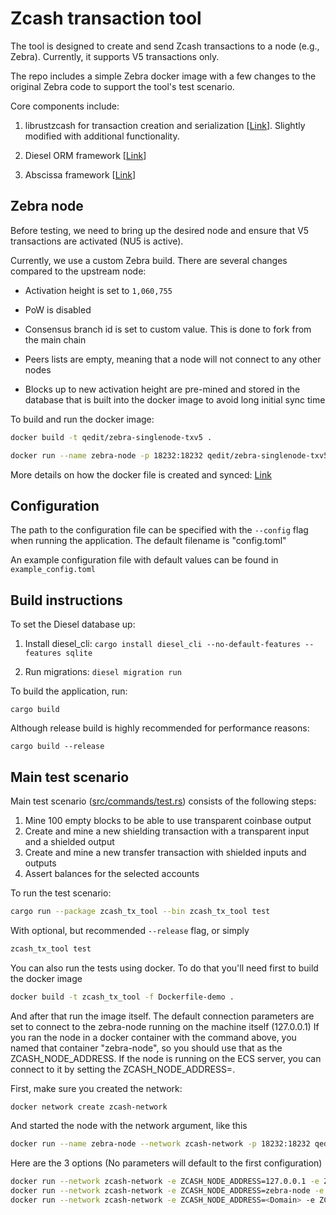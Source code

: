 # Zcash transaction tool

The tool is designed to create and send Zcash transactions to a node (e.g., Zebra). Currently, it supports V5 transactions only.

The repo includes a simple Zebra docker image with a few changes to the original Zebra code to support the tool's test scenario.

Core components include:

1) librustzcash for transaction creation and serialization [[Link](https://github.com/zcash/librustzcash)]. Slightly modified with additional functionality.

2) Diesel ORM framework [[Link](https://diesel.rs/)] 

3) Abscissa framework [[Link](https://github.com/iqlusioninc/abscissa)]



## Zebra node 

Before testing, we need to bring up the desired node and ensure that V5 transactions are activated (NU5 is active).

Currently, we use a custom Zebra build. There are several changes compared to the upstream node:

- Activation height is set to `1,060,755`

- PoW is disabled 

- Consensus branch id is set to custom value. This is done to fork from the main chain

- Peers lists are empty, meaning that a node will not connect to any other nodes

- Blocks up to new activation height are pre-mined and stored in the database that is built into the docker image to avoid long initial sync time

To build and run the docker image:

```bash
docker build -t qedit/zebra-singlenode-txv5 .

docker run --name zebra-node -p 18232:18232 qedit/zebra-singlenode-txv5
``` 

More details on how the docker file is created and synced: [Link](https://github.com/QED-it/zcash_tx_tool/blob/main/Dockerfile)


## Configuration

The path to the configuration file can be specified with the `--config` flag when running the application. The default filename is "config.toml"

An example configuration file with default values can be found in `example_config.toml`


## Build instructions

To set the Diesel database up:

1) Install diesel_cli: `cargo install diesel_cli --no-default-features --features sqlite`

2) Run migrations: `diesel migration run`

To build the application, run:

```cargo build```

Although release build is highly recommended for performance reasons:

`cargo build --release`


## Main test scenario

Main test scenario ([src/commands/test.rs](src/commands/test.rs)) consists of the following steps:

1) Mine 100 empty blocks to be able to use transparent coinbase output
2) Create and mine a new shielding transaction with a transparent input and a shielded output
3) Create and mine a new transfer transaction with shielded inputs and outputs
4) Assert balances for the selected accounts

To run the test scenario:

```bash
cargo run --package zcash_tx_tool --bin zcash_tx_tool test
```

With optional, but recommended `--release` flag, or simply 

```bash
zcash_tx_tool test
```

You can also run the tests using docker. To do that you'll need first to build the docker image

```bash
docker build -t zcash_tx_tool -f Dockerfile-demo .
```

And after that run the image itself.
The default connection parameters are set to connect to the zebra-node running on the machine itself (127.0.0.1)
If you ran the node in a docker container with the command above, you named that container "zebra-node", so you should use that as the ZCASH_NODE_ADDRESS.
If the node is running on the ECS server, you can connect to it by setting the ZCASH_NODE_ADDRESS=<Domain>.

First, make sure you created the network:
```bash
docker network create zcash-network
```
And started the node with the network argument, like this
```bash
docker run --name zebra-node --network zcash-network -p 18232:18232 qedit/zebra-singlenode-txv5
```

Here are the 3 options (No parameters will default to the first configuration)

```bash
docker run --network zcash-network -e ZCASH_NODE_ADDRESS=127.0.0.1 -e ZCASH_NODE_PORT=18232 -e ZCASH_NODE_PROTOCOL=http zcash_tx_tool
docker run --network zcash-network -e ZCASH_NODE_ADDRESS=zebra-node -e ZCASH_NODE_PORT=18232 -e ZCASH_NODE_PROTOCOL=http zcash_tx_tool
docker run --network zcash-network -e ZCASH_NODE_ADDRESS=<Domain> -e ZCASH_NODE_PORT=18232 -e ZCASH_NODE_PROTOCOL=http zcash_tx_tool
```
